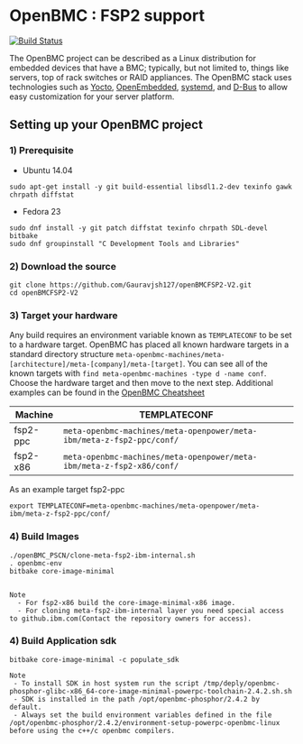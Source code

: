 # OpenBMC : FSP2 support

[![Build Status](https://openpower.xyz/buildStatus/icon?job=openbmc-build)](https://openpower.xyz/job/openbmc-build/)

The OpenBMC project can be described as a Linux distribution for embedded
devices that have a BMC; typically, but not limited to, things like servers,
top of rack switches or RAID appliances. The OpenBMC stack uses technologies
such as [Yocto](https://www.yoctoproject.org/),
[OpenEmbedded](https://www.openembedded.org/wiki/Main_Page),
[systemd](https://www.freedesktop.org/wiki/Software/systemd/), and
[D-Bus](https://www.freedesktop.org/wiki/Software/dbus/) to allow easy
customization for your server platform.


## Setting up your OpenBMC project

### 1) Prerequisite
- Ubuntu 14.04

```
sudo apt-get install -y git build-essential libsdl1.2-dev texinfo gawk chrpath diffstat
```

- Fedora 23

```
sudo dnf install -y git patch diffstat texinfo chrpath SDL-devel bitbake
sudo dnf groupinstall "C Development Tools and Libraries"
```
### 2) Download the source
```
git clone https://github.com/Gauravjsh127/openBMCFSP2-V2.git
cd openBMCFSP2-V2
```

### 3) Target your hardware
Any build requires an environment variable known as `TEMPLATECONF` to be set
to a hardware target.  OpenBMC has placed all known hardware targets in a
standard directory structure
`meta-openbmc-machines/meta-[architecture]/meta-[company]/meta-[target]`.
You can see all of the known targets with
`find meta-openbmc-machines -type d -name conf`. Choose the hardware target and
then move to the next step. Additional examples can be found in the
[OpenBMC Cheatsheet](https://github.com/openbmc/docs/blob/master/cheatsheet.md)

Machine | TEMPLATECONF
--------|---------
fsp2-ppc | ```meta-openbmc-machines/meta-openpower/meta-ibm/meta-z-fsp2-ppc/conf/```
fsp2-x86| ```meta-openbmc-machines/meta-openpower/meta-ibm/meta-z-fsp2-x86/conf/```

As an example target fsp2-ppc
```
export TEMPLATECONF=meta-openbmc-machines/meta-openpower/meta-ibm/meta-z-fsp2-ppc/conf/
```

### 4) Build Images

```
./openBMC_PSCN/clone-meta-fsp2-ibm-internal.sh
. openbmc-env
bitbake core-image-minimal


Note 
  - For fsp2-x86 build the core-image-minimal-x86 image.
  - For cloning meta-fsp2-ibm-internal layer you need special access to github.ibm.com(Contact the repository owners for access).
```

### 4) Build Application sdk
```
bitbake core-image-minimal -c populate_sdk 

Note 
 - To install SDK in host system run the script /tmp/deply/openbmc-phosphor-glibc-x86_64-core-image-minimal-powerpc-toolchain-2.4.2.sh.sh
 - SDK is installed in the path /opt/openbmc-phosphor/2.4.2 by default.
 - Always set the build environment variables defined in the file /opt/openbmc-phosphor/2.4.2/environment-setup-powerpc-openbmc-linux before using the c++/c openbmc compilers.
```
